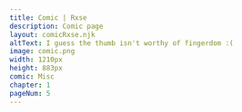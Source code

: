 ```yaml
---
title: Comic | Rxse
description: Comic page
layout: comicRxse.njk
altText: I guess the thumb isn't worthy of fingerdom :(
image: comic.png
width: 1210px
height: 883px
comic: Misc
chapter: 1
pageNum: 5
---
```

